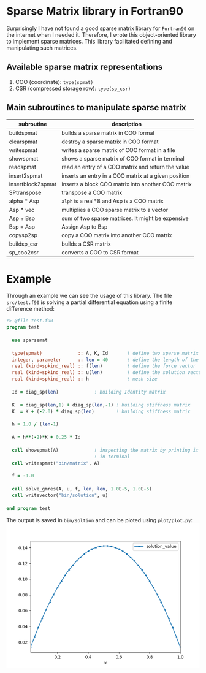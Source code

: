# Sparse Matrix library in Fortran90

Surprisingly I have not found a good sparse matrix library for
`Fortran90` on the internet when I needed it. Therefore, I wrote this
object-oriented library to implement sparse matrices. This library
facilitated defining and manipulating such matrices. 

## Available sparse matrix representations
1. COO (coordinate):                  `type(spmat)`
2. CSR (compressed storage row):      `type(sp_csr)`

## Main subroutines to manipulate sparse matrix
| subroutine        | description |
|---|---|
| buildspmat        | builds a sparse matrix in COO format                 |
| clearspmat        | destroy a sparse matrix in COO format                |
| writespmat        | writes a sparse matrix of COO format in a file       |
| showspmat         | shows a sparse matrix of COO format in terminal      |
| readspmat         | read an entry of a COO matrix and return the value   |
| insert2spmat      | inserts an entry in a COO matrix at a given position |
| insertblock2spmat | inserts a block COO matrix into another COO matrix   |
| SPtranspose       | transpose a COO matrix                               |
| alpha * Asp       | `alph` is a real*8 and Asp is a COO matrix           |
| Asp * vec         | multiplies a COO sparse matrix to a vector           |
| Asp + Bsp         | sum of two sparse matrices. It might be expensive    |
| Bsp = Asp         | Assign Asp to Bsp                                    |
| copysp2sp         | copy a COO matrix into another COO matrix            |
| buildsp_csr       | builds a CSR matrix                                  |
| sp_coo2csr        | converts a COO to CSR format                         |



# Example
Through an example we can see the usage of this library. The file
`src/test.f90` is solving a partial differential equation using a
finite difference method:

```fortran
!> @file test.f90
program test

  use sparsemat

  type(spmat)             :: A, K, Id       ! define two sparse matrix
  integer, parameter      :: len = 40       ! define the length of the matrices
  real (kind=spkind_real) :: f(len)         ! define the force vector
  real (kind=spkind_real) :: u(len)         ! define the solution vector
  real (kind=spkind_real) :: h              ! mesh size
  
  Id = diag_sp(len)             ! building Identity matrix

  K  = diag_sp(len,1) + diag_sp(len,-1) ! building stiffness matrix
  K  = K + (-2.0) * diag_sp(len)        ! building stiffness matrix

  h = 1.0 / (len-1)

  A = h**(-2)*K + 0.25 * Id
  
  call showspmat(A)             ! inspecting the matrix by printing it
                                ! in terminal
  call writespmat("bin/matrix", A)

  f = -1.0

  call solve_gmres(A, u, f, len, len, 1.0E-5, 1.0E-5)
  call writevector("bin/solution", u)
  
end program test
```

The output is saved in `bin/soltion` and can be ploted using
`plot/plot.py`:
![Solution of the finite difference method](plot/solution.png)

